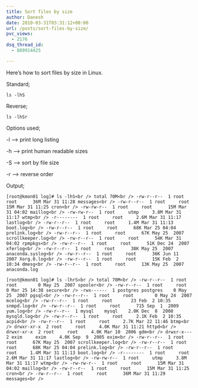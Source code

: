 ```yaml
---
title: Sort files by size
author: Danesh
date: 2010-03-31T03:31:12+00:00
url: /posts/sort-files-by-size/
pvc_views:
  - 2176
dsq_thread_id:
  - 889914425

---
```

Here&#8217;s how to sort files by size in Linux.

Standard;

`ls -lhS`

Reverse;

`ls -lhSr`

Options used;

-l &#8211;> print long listing

-h &#8211;> print human readable sizes

-S &#8211;> sort by file size

-r &#8211;> reverse order

Output;

`[root@kmon01 log]# ls -lhS<br />
total 70M<br />
-rw-r--r--  1 root     root      36M Mar 31 11:28 messages<br />
-rw-r--r--  1 root     root      15M Mar 31 11:25 cron<br />
-rw-rw-r--  1 root     root      15M Mar 31 04:02 maillog<br />
-rw-rw-r--  1 root     utmp     3.8M Mar 31 11:17 wtmp<br />
-r--------  1 root     root     2.6M Mar 31 11:17 lastlog<br />
-rw-r--r--  1 root     root     1.4M Mar 31 11:13 boot.log<br />
-rw-r--r--  1 root     root      68K Mar 25 04:04 prelink.log<br />
-rw-r--r--  1 root     root      67K May 25  2007 scrollkeeper.log<br />
-rw-r--r--  1 root     root      54K Mar 31 04:02 rpmpkgs<br />
-rw-r--r--  1 root     root      51K Dec 24  2007 xferlog<br />
-rw-r--r--  1 root     root      38K May 25  2007 anaconda.syslog<br />
-rw-r--r--  1 root     root      36K Jun 11  2007 Xorg.0.log<br />
-rw-r--r--  1 root     root      15K Feb  2 10:34 dmesg<br />
-rw-r--r--  1 root     root      13K May 25  2007 anaconda.log`

`[root@kmon01 log]# ls -lhrS<br />
total 70M<br />
-rw-r--r--  1 root     root        0 May 25  2007 spooler<br />
-rw-r--r--  1 root     root        0 Mar 25 14:38 secure<br />
-rwx------  1 postgres postgres    0 May 25  2007 pgsql<br />
-rw-r--r--  1 root     root        0 May 24  2007 mcelog<br />
-rw-r--r--  1 root     root       23 Feb  2 10:35 snmpd.log<br />
-rw-r--r--  1 root     root      715 Sep  1  2009 yum.log<br />
-rw-r--r--  1 mysql    mysql    2.0K Dec  8  2008 mysqld.log<br />
-rw-r--r--  1 root     root     2.1K Feb  2 10:35 acpid<br />
-rw-r--r--  1 root     root     2.7K Mar 22 11:46 btmp<br />
drwxr-xr-x  2 root     root     4.0K Mar 31 11:21 httpd<br />
drwxr-xr-x  2 root     root     4.0K Mar 10  2006 gdm<br />
drwxr-x---  2 exim     exim     4.0K Sep  9  2005 exim<br />
-rw-r--r--  1 root     root      67K May 25  2007 scrollkeeper.log<br />
-rw-r--r--  1 root     root      68K Mar 25 04:04 prelink.log<br />
-rw-r--r--  1 root     root     1.4M Mar 31 11:13 boot.log<br />
-r--------  1 root     root     2.6M Mar 31 11:17 lastlog<br />
-rw-rw-r--  1 root     utmp     3.8M Mar 31 11:17 wtmp<br />
-rw-rw-r--  1 root     root      15M Mar 31 04:02 maillog<br />
-rw-r--r--  1 root     root      15M Mar 31 11:25 cron<br />
-rw-r--r--  1 root     root      36M Mar 31 11:29 messages<br />
`
